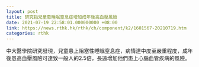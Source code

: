```yaml
---
layout: post
title: 研究指兒童患睡眠窒息症增加成年後高血壓風險
date: 2021-07-19 22:58:01.000000000 +08:00
link: https://news.rthk.hk/rthk/ch/component/k2/1601567-20210719.htm
categories: rthk
---
```


中大醫學院研究發現，兒童患上阻塞性睡眠窒息症，病情達中度至嚴重程度，成年後患高血壓風險可達致一般人的2.5倍，長遠增加他們患上心腦血管疾病的風險。

